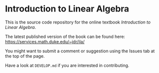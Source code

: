 
# Introduction to Linear Algebra

This is the source code repository for the online textbook *Introduction to Linear Algebra*.

The latest published version of the book can be found here: <https://services.math.duke.edu/~jdr/ila/>

You might want to submit a comment or suggestion using the Issues tab at the top of the page.

Have a look at `DEVELOP.md` if you are interested in contributing.
